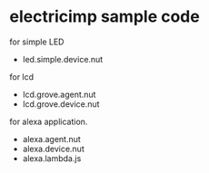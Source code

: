 # electricimp sample code
for simple LED
- led.simple.device.nut

for lcd
- lcd.grove.agent.nut
- lcd.grove.device.nut

for alexa application.
- alexa.agent.nut
- alexa.device.nut
- alexa.lambda.js


